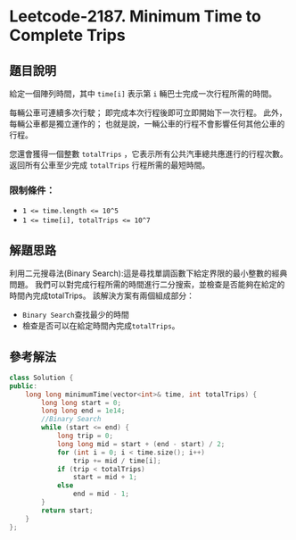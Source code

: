 
# Leetcode-2187. Minimum Time to Complete Trips
## 題目說明
給定一個陣列時間，其中 `time[i]` 表示第 `i` 輛巴士完成一次行程所需的時間。

每輛公車可連續多次行駛； 即完成本次行程後即可立即開始下一次行程。 此外，每輛公車都是獨立運作的； 也就是說，一輛公車的行程不會影響任何其他公車的行程。

您還會獲得一個整數 `totalTrips` ，它表示所有公共汽車總共應進行的行程次數。 返回所有公車至少完成 `totalTrips` 行程所需的最短時間。
### 限制條件：
- `1 <= time.length <= 10^5`
- `1 <= time[i], totalTrips <= 10^7`
## 解題思路
利用二元搜尋法(Binary Search):這是尋找單調函數下給定界限的最小整數的經典問題。
我們可以對完成行程所需的時間進行二分搜索，並檢查是否能夠在給定的時間內完成totalTrips。 該解決方案有兩個組成部分：
- `Binary Search`查找最少的時間
- 檢查是否可以在給定時間內完成`totalTrips`。
## 參考解法
```cpp title="C++" showLineNumbers
class Solution {
public:
    long long minimumTime(vector<int>& time, int totalTrips) {
        long long start = 0;
        long long end = 1e14;
        //Binary Search
        while (start <= end) {
            long trip = 0;
            long long mid = start + (end - start) / 2;
            for (int i = 0; i < time.size(); i++)
                trip += mid / time[i];
            if (trip < totalTrips)
                start = mid + 1;
            else
                end = mid - 1;
        }
        return start;
    }
};
```